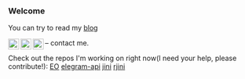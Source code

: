 ### Welcome
You can try to read my [blog](https://www.l3r8y.ru/)


– contact me.
[<img align="left" alt="l3r8yJ | Gmail" width="22px" src="https://cdn.jsdelivr.net/npm/simple-icons@v3/icons/gmail.svg" />](mailto:l3r8y@duck.com)
[<img align="left" alt="l3r8yJ | LinkedIn" width="22px" src="https://cdn.jsdelivr.net/npm/simple-icons@v3/icons/linkedin.svg" />](https://www.linkedin.com/in/l3r8y/)
[<img align="left" alt="l3r8yJ | Telegram" width="22px" src="https://cdn.jsdelivr.net/npm/simple-icons@v3/icons/telegram.svg" />](https://t.me/l3r8y)
<br/>

Check out the repos I'm working on right now(I need your help, please contribute!):
[EO](https://github.com/objectionary/eo) [elegram-api](https://github.com/l3r8yJ/elegram-api) [jini](https://github.com/l3r8yJ/jini) [rjini](https://github.com/l3r8yJ/rjini)

